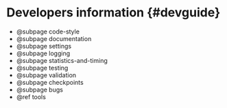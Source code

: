 # Developers information {#devguide}

- @subpage code-style
- @subpage documentation
- @subpage settings
- @subpage logging
- @subpage statistics-and-timing
- @subpage testing
- @subpage validation
- @subpage checkpoints
- @subpage bugs
- @ref tools